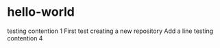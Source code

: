# hello-world
testing contention 1
First test creating a new repository
Add a line
testing contention 4
